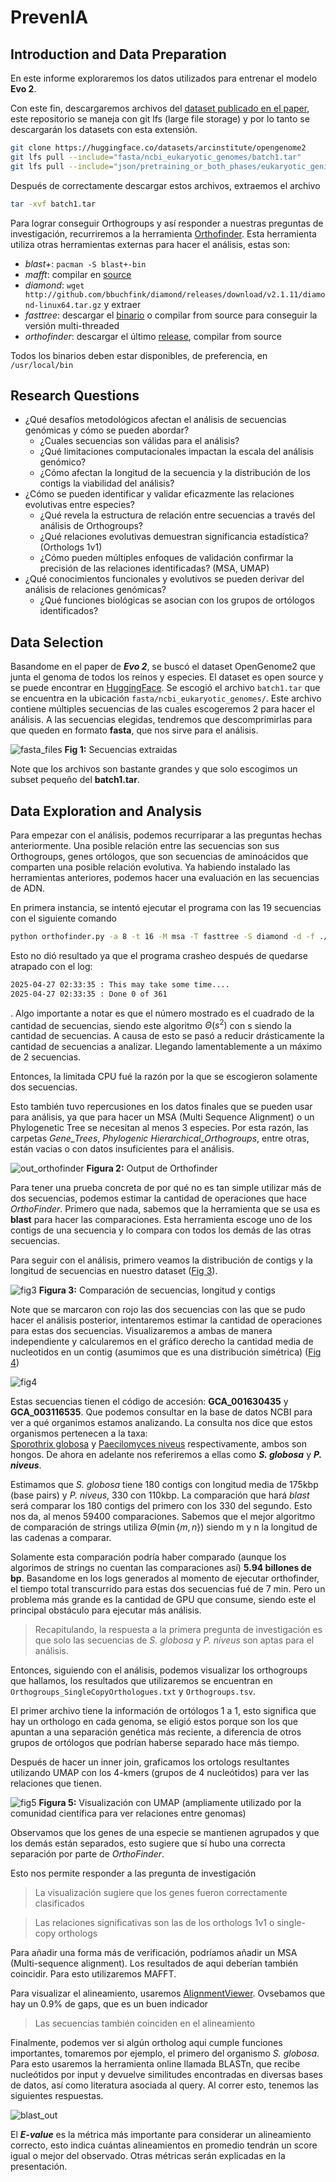 # PrevenIA

## Introduction and Data Preparation

En este informe exploraremos los datos utilizados para entrenar el modelo **Evo 2**.

Con este fin, descargaremos archivos del [dataset publicado en el paper](https://huggingface.co/datasets/arcinstitute/opengenome2/tree/main), este repositorio se maneja con git lfs (large file storage) y por lo tanto se descargarán los datasets con esta extensión.

```bash
git clone https://huggingface.co/datasets/arcinstitute/opengenome2
git lfs pull --include="fasta/ncbi_eukaryotic_genomes/batch1.tar"
git lfs pull --include="json/pretraining_or_both_phases/eukaryotic_genic_windows/windows_5kb_test_chunk1.jsonl.gz"
```

Después de correctamente descargar estos archivos, extraemos el archivo

```bash
tar -xvf batch1.tar
```

Para lograr conseguir Orthogroups y así responder a nuestras preguntas de investigación, recurriremos a la herramienta [Orthofinder](https://github.com/davidemms/OrthoFinder/). 
Esta herramienta utiliza otras herramientas externas para hacer el análisis, estas son: 

+ *blast+*: ```pacman -S blast+-bin```
+ *mafft*: compilar en [source](https://github.com/GSLBiotech/mafft#)
+ *diamond*: ```wget http://github.com/bbuchfink/diamond/releases/download/v2.1.11/diamond-linux64.tar.gz``` y extraer
+ *fasttree*: descargar el [binario](https://morgannprice.github.io/fasttree/FastTree) o compilar from source para conseguir la versión multi-threaded
+ *orthofinder*: descargar el último [release](https://github.com/davidemms/OrthoFinder/releases), compilar from source

Todos los binarios deben estar disponibles, de preferencia, en ```/usr/local/bin```


## Research Questions

- ¿Qué desafíos metodológicos afectan el análisis de secuencias genómicas y cómo se pueden abordar?
    + ¿Cuales secuencias son válidas para el análisis?
    + ¿Qué limitaciones computacionales impactan la escala del análisis genómico?
    + ¿Cómo afectan la longitud de la secuencia y la distribución de los contigs la viabilidad del análisis?
- ¿Cómo se pueden identificar y validar eficazmente las relaciones evolutivas entre especies? 
    + ¿Qué revela la estructura de relación entre secuencias a través del análisis de Orthogroups? 
    + ¿Qué relaciones evolutivas demuestran significancia estadística? (Orthologs 1v1)
    + ¿Cómo pueden múltiples enfoques de validación confirmar la precisión de las relaciones identificadas? (MSA, UMAP)
- ¿Qué conocimientos funcionales y evolutivos se pueden derivar del análisis de relaciones genómicas?
    + ¿Qué funciones biológicas se asocian con los grupos de ortólogos identificados?


## Data Selection 

Basandome en el paper de  ***Evo 2***, se buscó el dataset OpenGenome2 que junta el genoma de todos los reinos y especies. 
El dataset es open source y se puede encontrar en [HuggingFace](https://huggingface.co/datasets/arcinstitute/opengenome2/tree/main). 
Se escogió el archivo ```batch1.tar``` que se encuentra en la ubicación ```fasta/ncbi_eukaryotic_genomes/```. 
Este archivo contiene múltiples secuencias de las cuales escogeremos 2 para hacer el análisis.
A las secuencias elegidas, tendremos que descomprimirlas para que queden en formato **fasta**, que nos sirve para el análisis.

![fasta_files](assets/sequences_extracted.png)
**Fig 1:** Secuencias extraidas

Note que los archivos son bastante grandes y que solo escogimos un subset pequeño del **batch1.tar**.

## Data Exploration and Analysis

Para empezar con el análisis, podemos recurriparar a las preguntas hechas anteriormente. 
Una posible relación entre las secuencias son sus Orthogroups, genes ortólogos, que son secuencias de aminoácidos que comparten 
una posible relación evolutiva. Ya habiendo instalado las herramientas anteriores, podemos hacer una evaluación en las secuencias de ADN.

En primera instancia, se intentó ejecutar el programa con las 19 secuencias con el siguiente comando

```bash
python orthofinder.py -a 8 -t 16 -M msa -T fasttree -S diamond -d -f ./batch1/ --fewer-files
```

Esto no dió resultado ya que el programa crasheo después de quedarse atrapado con el log: 

```bash
2025-04-27 02:33:35 : This may take some time....
2025-04-27 02:33:35 : Done 0 of 361 
```

. Algo importante a notar es que el número mostrado es el cuadrado de la cantidad de secuencias, siendo este algoritmo $\Theta(s^2)$ con s siendo la cantidad de secuencias. A causa de esto se pasó a reducir drásticamente la cantidad de secuencias a analizar. Llegando lamentablemente a un máximo de 2 secuencias. 

Entonces, la limitada CPU fué la razón por la que se escogieron solamente dos secuencias.

Esto también tuvo repercusiones en los datos finales que se pueden usar para análisis, ya que para hacer un 
MSA (Multi Sequence Alignment) o un Phylogenetic Tree se necesitan al menos 3 especies. 
Por esta razón, las carpetas *Gene_Trees*, *Phylogenic Hierarchical_Orthogroups*, entre otras, están vacias o con datos insuficientes para el análisis.

![out_orthofinder](assets/out_orthofiner.png "OrthoFinder output")
**Figura 2:** Output de Orthofinder


Para tener una prueba concreta de por qué no es tan simple utilizar más de dos secuencias, podemos estimar la cantidad de operaciones que hace *OrthoFinder*. 
Primero que nada, sabemos que la herramienta que se usa es **blast** para hacer las comparaciones. Esta herramienta escoge uno de los contigs de una secuencia y lo compara con todos los demás de las otras secuencias.

Para seguir con el análisis, primero veamos la distribución de contigs y la longitud de secuencias en nuestro dataset ([Fig 3](assets/fig1.png)).

![fig3](assets/fig1.png)
**Figura 3:** Comparación de secuencias, longitud y contigs

Note que se marcaron con rojo las dos secuencias con las que se pudo hacer el análisis posterior, intentaremos estimar la cantidad de operaciones para estas dos secuencias. Visualizaremos a ambas de manera independiente y calcularemos en el gráfico derecho la cantidad media de nucleotidos en un contig (asumimos que es una distribución simétrica) ([Fig 4](assets/fig2.png))

![fig4](assets/fig2.png)

Estas secuencias tienen el código de accesión: **GCA_001630435** y **GCA_003116535**. Que podemos consultar en la base de datos
NCBI para ver a qué organimos estamos analizando. 
La consulta nos dice que estos organismos pertenecen a la taxa:  
[Sporothrix globosa](https://www.ncbi.nlm.nih.gov/datasets/genome/GCA_001630435.1/) y [Paecilomyces niveus](https://www.ncbi.nlm.nih.gov/datasets/genome/GCA_003116535.1/) respectivamente, ambos son hongos. 
De ahora en adelante nos referiremos a ellas como 
***S. globosa*** y ***P. niveus***.

Estimamos que *S. globosa* tiene 180 contigs con longitud media de 175kbp (base pairs) y *P. niveus*, 330 con 110kbp.
La comparación que hará *blast* será comparar los 180 contigs del primero con los 330 del segundo. Esto nos da, al menos 59400 comparaciones. Sabemos que el mejor algoritmo de comparación de strings utiliza $\Theta(\min\{m,n\})$ siendo m y n la longitud de las cadenas a comparar.

Solamente esta comparación podría haber comparado (aunque los algorimos de strings no cuentan las comparaciones así) **5.94 billones de bp**. Basandome en los logs generados al momento de ejecutar orthofinder, el tiempo total transcurrido para estas dos secuencias fué de 7 min. Pero un problema más grande es la cantidad de GPU que consume, siendo este el principal obstáculo para ejecutar más análisis.


> Recapitulando, la respuesta a la primera pregunta de investigación es que solo las secuencias de *S. globosa* y *P. niveus* son aptas para el análisis.

Entonces, siguiendo con el análisis, podemos visualizar los orthogroups que hallamos, los resultados que utilizaremos se encuentran en ```Orthogroups_SingleCopyOrthologues.txt``` y ```Orthogroups.tsv```.

El primer archivo tiene la información de ortólogos 1 a 1, esto significa que hay un orthologo en cada genoma, se eligió estos porque son los que apuntan a una separación genética más reciente, a diferencia de otros grupos de ortólogos que podrían haberse separado hace más tiempo. 

Después de hacer un inner join, graficamos los ortologs resultantes utilizando UMAP con los 4-kmers (grupos de 4 nucleótidos) para ver las relaciones que tienen. 

![fig5](assets/fig3.png)
**Figura 5:** Visualización con UMAP (ampliamente utilizado por la comunidad científica para ver relaciones entre genomas)

Observamos que los genes de una especie se mantienen agrupados y que los demás están separados, esto sugiere que sí hubo una correcta separación por parte de *OrthoFinder*.

Esto nos permite responder a las pregunta de investigación 

> La visualización sugiere que los genes fueron correctamente clasificados

> Las relaciones significativas son las de los orthologs 1v1 o single-copy orthologs


Para añadir una forma más de verificación, podríamos añadir un MSA (Multi-sequence alignment). Los resultados de aqui deberían también coincidir. Para esto utilizaremos MAFFT.

Para visualizar el alineamiento, usaremos [AlignmentViewer](https://alignmentviewer.org/). Ovsebamos que hay un 0.9% de gaps, que es un buen indicador 

> Las secuencias también coinciden en el alineamiento


Finalmente, podemos ver si algún ortholog aqui cumple funciones importantes, tomaremos por ejemplo, el primero del organismo *S. globosa*. Para esto usaremos la herramienta online llamada BLASTn, que recibe nucleótidos por input y devuelve similitudes encontradas en diversas bases de datos, así como literatura asociada al query.
Al correr esto, tenemos las siguientes respuestas.

![blast_out](assets/blast_out.png)


El ***E-value*** es la métrica más importante para considerar un alineamiento correcto, esto indica cuántas alineamientos en promedio tendrán un score igual o mejor del observado. Otras métricas serán explicadas en la presentación.


